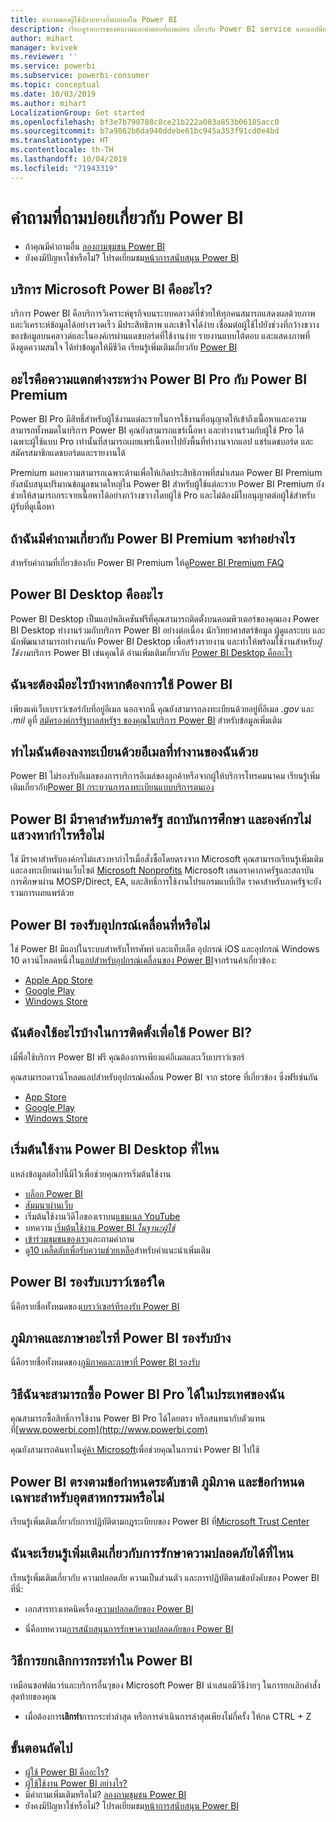 ```yaml
---
title: คำถามของผู้ใช้ปลายทางที่พบบ่อยใน Power BI
description: เรียกดูรายการของคำถามและคำตอบที่ถามบ่อย เกี่ยวกับ Power BI service และแอปมือถือ Power BI
author: mihart
manager: kvivek
ms.reviewer: ''
ms.service: powerbi
ms.subservice: powerbi-consumer
ms.topic: conceptual
ms.date: 10/03/2019
ms.author: mihart
LocalizationGroup: Get started
ms.openlocfilehash: bf3e7b790788c8ce21b222a083a853b06185acc0
ms.sourcegitcommit: b7a9862b6da940ddebe61bc945a353f91cd0e4bd
ms.translationtype: HT
ms.contentlocale: th-TH
ms.lasthandoff: 10/04/2019
ms.locfileid: "71943319"
---
```

# <a name="frequently-asked-questions-about-power-bi"></a>คำถามที่ถามบ่อยเกี่ยวกับ Power BI

* ถ้าคุณมีคำถามอื่น [ลองถามชุมชน Power BI](http://community.powerbi.com/)
* ยังคงมีปัญหาใช่หรือไม่? โปรดเยี่ยมชม[หน้าการสนับสนุน Power BI](https://powerbi.microsoft.com/support/)

## <a name="what-is-the-microsoft-power-bi-service"></a>บริการ Microsoft Power BI คืออะไร?

บริการ Power BI คือบริการวิเคราะห์ธุรกิจบนระบบคลาวด์ที่ช่วยให้ทุกคนสมารถแสดงผลด้วยภาพและวิเคราะห์ข้อมูลได้อย่างรวดเร็ว มีประสิทธิภาพ และเข้าใจได้ง่าย เชื่อมต่อผู้ใช้ไปยังช่วงที่กว้างขวางของข้อมูลบนคลาวด์และในองค์กรผ่านแดชบอร์ดที่ใช้งานง่าย รายงานแบบโต้ตอบ และแสดงภาพที่ดึงดูดความสนใจ ได้ทำข้อมูลให้มีชีวิต เรียนรู้เพิ่มเติมเกี่ยวกับ [Power BI](../power-bi-overview.md)

## <a name="whats-the-difference-between-power-bi-pro-and-power-bi-premium"></a>อะไรคือความแตกต่างระหว่าง Power BI Pro กับ Power BI Premium

Power BI Pro มีสิทธิ์สำหรับผู้ใช้งานแต่ละรายในการใช้งานที่อนุญาตให้เข้าถึงเนื้อหาและความสามารถทั้งหมดในบริการ Power BI คุณยังสามารถแชร์เนื้อหา และทำงานร่วมกับผู้ใช้ Pro ได้ เฉพาะผู้ใช้แบบ Pro เท่านั้นที่สามารถเผยแพร่เนื้อหาไปยังพื้นที่ทำงานจากแอป แชร์แดชบอร์ด และสมัครสมาชิกแดชบอร์ดและรายงานได้

Premium มอบความสามารถเฉพาะด้านเพื่อให้เกิดประสิทธิภาพที่สม่ำเสมอ Power BI Premium ยังสนับสนุนปริมาณข้อมูลขนาดใหญ่ใน Power BI สำหรับผู้ใช้แต่ละราย Power BI Premium ยังช่วยให้สามารถกระจายเนื้อหาได้อย่างกว้างขวางโดยผู้ใช้ Pro และไม่ต้องมีใบอนุญาตต่อผู้ใช้สำหรับผู้รับที่ดูเนื้อหา

## <a name="what-if-i-have-questions-about-power-bi-premium"></a>ถ้าฉันมีคำถามเกี่ยวกับ Power BI Premium จะทำอย่างไร

สำหรับคำถามที่เกี่ยวข้องกับ Power BI Premium ให้ดู[Power BI Premium FAQ](../service-premium-faq.md)

## <a name="what-is-power-bi-desktop"></a>Power BI Desktop คืออะไร

Power BI Desktop เป็นแอปพลิเคชันฟรีที่คุณสามารถติดตั้งบนคอมพิวเตอร์ของคุณเอง Power BI Desktop ทำงานร่วมกับบริการ Power BI อย่างต่อเนื่อง  นักวิทยาศาสตร์ข้อมูล ผู้ดูแลระบบ และนักพัฒนาสามารถทำงานกับ Power BI Desktop เพื่อสร้างรายงาน และทำให้พร้อมใช้งานสำหรับ*ผู้ใช้งาน*บริการ Power BI เช่นคุณได้ อ่านเพิ่มเติมเกี่ยวกับ [Power BI Desktop คืออะไร](../desktop-what-is-desktop.md)

## <a name="what-do-i-need-to-use-the-power-bi-service"></a>ฉันจะต้องมีอะไรบ้างหากต้องการใช้ Power BI

เพียงแค่เว็บเบราว์เซอร์กับที่อยู่อีเมล นอกจากนี้ คุณยังสามารถลงทะเบียนด้วยอยู่ที่อีเมล *.gov* และ *.mil* ดูที่ [สมัครองค์กรรัฐบาลสหรัฐฯ ของคุณในบริการ Power BI](../service-govus-signup.md) สำหรับข้อมูลเพิ่มเติม

## <a name="why-do-i-have-to-sign-up-with-my-work-email"></a>ทำไมฉันต้องลงทะเบียนด้วยอีเมลที่ทำงานของฉันด้วย

Power BI ไม่รองรับอีเมลของการบริการอีเมล์ของลูกค้าหรือจากผู้ให้บริการโทรคมนาคม เรียนรู้เพิ่มเติมเกี่ยวกับ[Power BI กระบวนการลงทะเบียนแบบบริการตนเอง](../service-self-service-signup-for-power-bi.md)

## <a name="is-government-academic-and-nonprofit-pricing-available-for-power-bi"></a>Power BI มีราคาสำหรับภาครัฐ สถาบันการศึกษา และองค์กรไม่แสวงหากำไรหรือไม่

ใช่ มีราคาสำหรับองค์กรไม่แสวงหากำไรเมื่อสั่งซื้อโดยตรงจาก Microsoft คุณสามารถเรียนรู้เพิ่มเติม และลงทะเบียนผ่านเว็บไซต์ [Microsoft Nonprofits](https://www.microsoft.com/nonprofits/power-bi) Microsoft เสนอราคาภาครัฐและสถาบันการศึกษาผ่าน MOSP/Direct, EA, และสิทธิ์การใช้งานโปรแกรมแบบี่เปิด ราคาสำหรับภาครัฐจะยังรวมการเผยแพร่ด้วย

## <a name="does-power-bi-support-mobile-devices"></a>Power BI รองรับอุปกรณ์เคลื่อนที่หรือไม่

ใช่ Power BI มีแอปในระบบสำหรับโทรศัพท์ และแท็บเล็ต อุปกรณ์ iOS และอุปกรณ์ Windows 10 ดาวน์โหลดหนึ่งใน[แอปสำหรับอุปกรณ์เคลื่อนของ Power BI](https://powerbi.microsoft.com/mobile)จากร้านค้าเกี่ยวข้อง:  

* [Apple App Store](http://go.microsoft.com/fwlink/?LinkId=526218)
* [Google Play](http://go.microsoft.com/fwlink/?LinkID=544867&clcid=0x409)
* [Windows Store](http://go.microsoft.com/fwlink/?LinkId=526478)

## <a name="what-do-i-need-to-install-to-use-power-bi"></a>ฉันต้องใช้อะไรบ้างในการติดตั้งเพื่อใช้ Power BI?

เมื่พื่อใช้บริการ Power BI ฟรี คุณต้องการเพียงแค่อีเมลและเว็บเบราว์เซอร์

คุณสามารถดาวน์โหลดแอปสำหรับอุปกรณ์เคลื่อน Power BI จาก store ที่เกี่ยวข้อง ซึ่งฟรีเช่นกัน

* [App Store](http://go.microsoft.com/fwlink/?LinkId=526218)
* [Google Play](http://go.microsoft.com/fwlink/?LinkID=544867&clcid=0x409)
* [Windows Store](http://go.microsoft.com/fwlink/?LinkId=526478)

## <a name="where-do-i-get-started-with-power-bi"></a>เริ่มต้นใช้งาน Power BI Desktop ที่ไหน

แหล่งข้อมูลต่อไปนี้มีไว้เพื่อช่วยคุณการเริ่มต้นใช้งาน

* [บล็อก Power BI](http://blogs.msdn.com/b/powerbi/)
* [สัมมนาผ่านเว็บ](../webinars.md)
* เริ่มต้นใช้งานวิดีโอของเราบน[แชนเนล YouTube](https://www.youtube.com/user/mspowerbi)
* บทความ [เริ่มต้นใช้งาน Power BI *ในฐานะผู้ใช้*](power-bi-consumer-landing.md)
* [เข้าร่วมชุมชนของเรา](https://community.powerbi.com/)และถามคำถาม
* ดู[10 เคล็ดลับเพื่อรับความช่วยเหลือ](../service-tips-for-finding-help.md)สำหรับคำแนะนำเพิ่มเติม

## <a name="what-browsers-does-power-bi-support"></a>Power BI รองรับเบราว์เซอร์ใด

นี่คือรายชื่อทั้งหมดของ[เบราว์เซอร์ทีรองรับ Power BI](../service-browser-support.md)

## <a name="what-regions-and-languages-does-power-bi-support"></a>ภูมิภาคและภาษาอะไรที่ Power BI รองรับบ้าง

นี่คือรายชื่อทั้งหมดของ[ภูมิภาคและภาษาที่ Power BI รองรับ](../supported-languages-countries-regions.md)

## <a name="how-can-i-buy-power-bi-pro-in-my-country"></a>วิธีฉันจะสามารถซื้อ Power BI Pro ได้ในประเทศของฉัน

คุณสามารถซื้อสิทธิ์การใช้งาน Power BI Pro ได้โดยตรง หรือสนทนากับตัวแทนที่[www.powerbi.com](http://www.powerbi.com)

คุณยังสามารถค้นหาใน[คู่ค้า Microsoft](https://partner.microsoft.com/)เพื่อช่วยคุณในการนำ Power BI ไปใช้

## <a name="does-power-bi-meet-national-regional-and-industry-specific-compliance-requirements"></a>Power BI ตรงตามข้อกำหนดระดับชาติ ภูมิภาค และข้อกำหนดเฉพาะสำหรับอุตสาหกรรมหรือไม่

เรียนรู้เพิ่มเติมเกี่ยวกับการปฏิบัติตามกฎระเบียบของ Power BI ที่[Microsoft Trust Center](http://go.microsoft.com/fwlink/?LinkId=785324)

## <a name="where-can-i-learn-more-about-security"></a>ฉันจะเรียนรู้เพิ่มเติมเกี่ยวกับการรักษาความปลอดภัยได้ที่ไหน

เรียนรู้เพิ่มเติมเกี่ยวกับ ความปลอดภัย ความเป็นส่วนตัว และการปฏิบัติตามข้อบังคับของ Power BI ที่นี่:

* เอกสารทางเทคนิคเรื่อง[ความปลอดภัยของ Power BI](http://go.microsoft.com/fwlink/?LinkId=829185)

* นี่คือบทความ[การสนับสนุนการรักษาความปลอดภัยของ Power BI](../service-admin-power-bi-security.md)

## <a name="how-do-i-undo-in-power-bi"></a>วิธีการยกเลิกการกระทำใน Power BI

เหมือนซอฟต์แวร์และบริการอื่นๆของ Microsoft Power BI นำเสนอมีวิธีง่ายๆ ในการยกเลิกคำสั่งสุดท้ายของคุณ

* เมื่อต้องการ**เลิกทำ**การกระทำล่าสุด หรือการดำเนินการล่าสุดเพียงไม่กี่ครั้ง ให้กด CTRL + Z

## <a name="next-steps"></a>ขั้นตอนถัดไป

* [ผู้ใช้ Power BI คืออะไร?](end-user-consumer.md)
* [ผู้ใช้ใช้งาน Power BI อย่างไร?](end-user-reading-view.md)
* มีคำถามเพิ่มเติมหรือไม่? [ลองถามชุมชน Power BI](http://community.powerbi.com/)
* ยังคงมีปัญหาใช่หรือไม่? โปรดเยี่ยมชม[หน้าการสนับสนุน Power BI](https://powerbi.microsoft.com/support/)